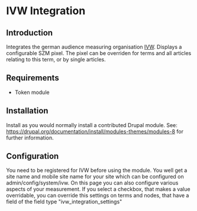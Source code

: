 # IVW Integration
## Introduction

Integrates the german audience measuring organisation 
[IVW](http://www.ivw.eu/). Displays a configurable SZM pixel. The pixel
can be overriden for terms and all articles relating to this term, or 
by single articles.

## Requirements

 * Token module

## Installation

Install as you would normally install a contributed Drupal module. See:
https://drupal.org/documentation/install/modules-themes/modules-8
for further information.

## Configuration

You need to be registered  for IVW before using the module. You well get
a site name and mobile site name for your site which can be configured
on admin/config/system/ivw.
On this page you can also configure various aspects of your measurement.
If you select a checkbox, that makes a value overridable, you can 
override this settings on terms and nodes, that have a field of the 
field type "ivw_integration_settings"
